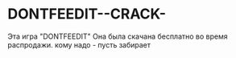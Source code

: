 # DONTFEEDIT--CRACK-
Эта игра "DONTFEEDIT" Она была скачана бесплатно во время распродажи. кому надо - пусть забирает
